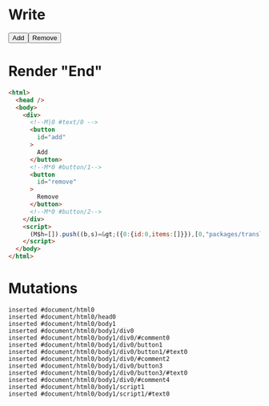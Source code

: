 # Write
  <div><!M|0 #text/0 ><button id=add>Add</button><!M*0 #button/1><button id=remove>Remove</button><!M*0 #button/2></div><script>(M$h=[]).push((b,s)=>({0:{id:0,items:[]}}),[0,"packages/translator/src/__tests__/fixtures/basic-push-pop-list/template.marko_0_items",0,"packages/translator/src/__tests__/fixtures/basic-push-pop-list/template.marko_0_id_items",])</script>


# Render "End"
```html
<html>
  <head />
  <body>
    <div>
      <!--M|0 #text/0 -->
      <button
        id="add"
      >
        Add
      </button>
      <!--M*0 #button/1-->
      <button
        id="remove"
      >
        Remove
      </button>
      <!--M*0 #button/2-->
    </div>
    <script>
      (M$h=[]).push((b,s)=&gt;({0:{id:0,items:[]}}),[0,"packages/translator/src/__tests__/fixtures/basic-push-pop-list/template.marko_0_items",0,"packages/translator/src/__tests__/fixtures/basic-push-pop-list/template.marko_0_id_items",])
    </script>
  </body>
</html>
```

# Mutations
```
inserted #document/html0
inserted #document/html0/head0
inserted #document/html0/body1
inserted #document/html0/body1/div0
inserted #document/html0/body1/div0/#comment0
inserted #document/html0/body1/div0/button1
inserted #document/html0/body1/div0/button1/#text0
inserted #document/html0/body1/div0/#comment2
inserted #document/html0/body1/div0/button3
inserted #document/html0/body1/div0/button3/#text0
inserted #document/html0/body1/div0/#comment4
inserted #document/html0/body1/script1
inserted #document/html0/body1/script1/#text0
```